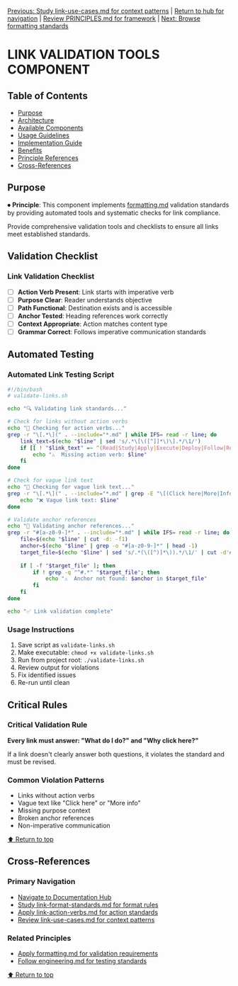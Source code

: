 
[Previous: Study link-use-cases.md for context patterns](link-use-cases.md) | [Return to hub for navigation](../../philosophy/index.md) | [Review PRINCIPLES.md for framework](../principles/PRINCIPLES.md) | [Next: Browse formatting standards](../formatting-standards.md)

# LINK VALIDATION TOOLS COMPONENT

## Table of Contents
- [Purpose](#purpose)
- [Architecture](#architecture)
- [Available Components](#available-components)
- [Usage Guidelines](#usage-guidelines)
- [Implementation Guide](#implementation-guide)
- [Benefits](#benefits)
- [Principle References](#principle-references)
- [Cross-References](#cross-references)

## Purpose

⏺ **Principle**: This component implements [formatting.md](../../../principles/formatting.md) validation standards by providing automated tools and systematic checks for link compliance.

Provide comprehensive validation tools and checklists to ensure all links meet established standards.

## Validation Checklist

### Link Validation Checklist
- [ ] **Action Verb Present**: Link starts with imperative verb
- [ ] **Purpose Clear**: Reader understands objective
- [ ] **Path Functional**: Destination exists and is accessible
- [ ] **Anchor Tested**: Heading references work correctly
- [ ] **Context Appropriate**: Action matches content type
- [ ] **Grammar Correct**: Follows imperative communication standards

## Automated Testing

### Automated Link Testing Script
```bash
#!/bin/bash
# validate-links.sh

echo "🔍 Validating link standards..."

# Check for links without action verbs
echo "📝 Checking for action verbs..."
grep -r "\[.*\](" . --include="*.md" | while IFS= read -r line; do
    link_text=$(echo "$line" | sed 's/.*\[\([^]]*\)\].*/\1/')
    if [[ ! "$link_text" =~ ^(Read|Study|Apply|Execute|Deploy|Follow|Review|Browse|Navigate|Access|Configure|Implement|Validate|Monitor|Update|Create|Modify) ]]; then
        echo "⚠️  Missing action verb: $line"
    fi
done

# Check for vague link text
echo "📝 Checking for vague link text..."
grep -r "\[.*\](" . --include="*.md" | grep -E "\[(Click here|More|Info|Details|See|Link)\]" | while IFS= read -r line; do
    echo "❌ Vague link text: $line"
done

# Validate anchor references
echo "📝 Validating anchor references..."
grep -r "#[a-z0-9-]*" . --include="*.md" | while IFS= read -r line; do
    file=$(echo "$line" | cut -d: -f1)
    anchor=$(echo "$line" | grep -o "#[a-z0-9-]*" | head -1)
    target_file=$(echo "$line" | sed 's/.*(\([^)]*\)).*/\1/' | cut -d'#' -f1)
    
    if [ -f "$target_file" ]; then
        if ! grep -q "^#.*" "$target_file"; then
            echo "⚠️  Anchor not found: $anchor in $target_file"
        fi
    fi
done

echo "✅ Link validation complete"
```

### Usage Instructions
1. Save script as `validate-links.sh`
2. Make executable: `chmod +x validate-links.sh`
3. Run from project root: `./validate-links.sh`
4. Review output for violations
5. Fix identified issues
6. Re-run until clean

## Critical Rules

### Critical Validation Rule
**Every link must answer: "What do I do?" and "Why click here?"**

If a link doesn't clearly answer both questions, it violates the standard and must be revised.

### Common Violation Patterns
- Links without action verbs
- Vague text like "Click here" or "More info"
- Missing purpose context
- Broken anchor references
- Non-imperative communication

[⬆ Return to top](#link-validation-tools-component)

## Cross-References

### Primary Navigation
- [Navigate to Documentation Hub](../../philosophy/index.md)
- [Study link-format-standards.md for format rules](link-format-standards.md)
- [Apply link-action-verbs.md for action standards](link-action-verbs.md)
- [Review link-use-cases.md for context patterns](link-use-cases.md)

### Related Principles
- [Apply formatting.md for validation requirements](../../../principles/formatting.md)
- [Follow engineering.md for testing standards](../../../principles/engineering.md)

[⬆ Return to top](#link-validation-tools-component)
